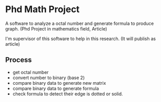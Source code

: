 # Phd Math Project

A software to analyze a octal number and generate formula to produce graph. (Phd Project in mathematics field, Article)

I'm supervisor of this software to help in this research. (It will publish as article)

## Process

- get octal number
- convert number to binary (base 2)
- compare binary data to generate new matrix
- compare binary data to generate formula
- check formula to detect their edge is dotted or solid.
